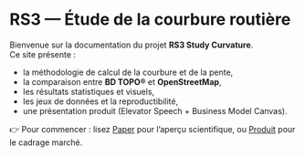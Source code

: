 # RS3 — Étude de la courbure routière

Bienvenue sur la documentation du projet **RS3 Study Curvature**.  
Ce site présente :

- la méthodologie de calcul de la courbure et de la pente,
- la comparaison entre **BD TOPO®** et **OpenStreetMap**,
- les résultats statistiques et visuels,
- les jeux de données et la reproductibilité,
- une présentation produit (Elevator Speech + Business Model Canvas).

👉 Pour commencer : lisez [Paper](paper.md) pour l’aperçu scientifique, ou [Produit](product.md) pour le cadrage marché.